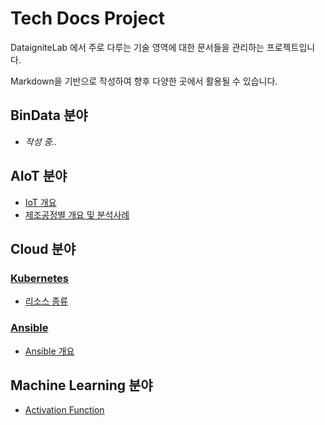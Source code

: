 # Tech Docs Project

DataigniteLab 에서 주로 다루는 기술 영역에 대한 문서들을 관리하는 프로젝트입니다.

Markdown을 기반으로 작성하여 향후 다양한 곳에서 활용될 수 있습니다.


## BinData 분야
* _작성 중.._

## AIoT 분야

* [IoT 개요](https://github.com/dataignitelab/cloud_docs/blob/main/AIoT/01.IoT_개요.md)    
* [제조공정별 개요 및 분석사례](https://github.com/dataignitelab/cloud_docs/blob/main/Manufacturing_Process/)


## Cloud 분야

### [Kubernetes](https://github.com/dataignitelab/tech_docs/blob/main/cloud/kubernetes/)
* [리소스 종류](https://github.com/dataignitelab/tech_docs/blob/main/cloud/kubernetes/Resource.md)

### [Ansible](https://github.com/dataignitelab/tech_docs/blob/main/cloud/ansible)
* [Ansible 개요](https://github.com/dataignitelab/tech_docs/blob/main/cloud/ansible/01_ansible_개요.md)


## Machine Learning 분야
* [Activation Function](Machine_Learning/Activation_function.md)
